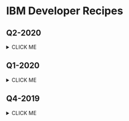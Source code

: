 # IBM Developer Recipes


## Q2-2020

<details><summary>CLICK ME</summary>

### 11. Monitoring with Prometheus and Grafana in RedHat Openshift 4.3

Recipe explains about ... 1. How to use default Grafana dashboard 2. How to install Prometheus and Grafana Operators 3. How to install Prometheus and Grafana Operators instances, service monitors and dashboards 4. How to import and view Custom dashboards

https://developer.ibm.com/recipes/tutorials/monitoring-with-prometheus-and-grafana-in-redhat-openshift-4-3/

Published on April 15, 2020



### 10. Configuring Sysdig for Openshift Cluster Monitoring with IBM Cloud

This recipe explains about how to configure Sysdig in Openshift for cluster Monitoring. SysDig instance is installed in IBM Cloud, Sysdig Agent is deployed in Openshift. Recipe shows different graphs available in Sysdig.

https://developer.ibm.com/recipes/tutorials/configuring-sysdig-for-openshift-cluster-monitoring-with-ibm-cloud/

Published on April 15, 2020 


</details>

## Q1-2020

<details><summary>CLICK ME</summary>

### 9. Application Migration using Transformation Advisor and Tekton pipeline

Application Migration using Transformation Advisor and Tekton pipeline
View Migration Complexity in TA Push Migration artifacts to GIT Repo from TA Configure a Webhook in Tekton Modify source code in GIT View Tekton pipeline running View application deployed in OC Access the application in browse

https://developer.ibm.com/recipes/tutorials/application-migration-using-transformation-advisor-and-tekton-pipeline/

Published on March 5, 2020 




### 8. Tekton Pipeline for Transformation Advisor generated Liberty App

TA generates migration artifacts to deploy an app in Kubernetes. Using Tekton Pipeline, we build docker image and deploy app in Openshift. A resource called `Task` contains steps to do the same. Lets install the pipeline and understand its resources.

https://developer.ibm.com/recipes/tutorials/tekton-pipeline-for-transformation-advisor-generated-liberty-app/

Published on March 5, 2020




### 7. IBM Cloud Pak for Applications v4.0.1 Installation on RHOCP 4.2 or 4.3

The detailed steps to install IBM Cloud Pak for applications v4.0.1 on top of RedHat Openshift Container Platform v4.2 or v4.3 cluster is described here.

https://developer.ibm.com/recipes/tutorials/ibm-cloud-pak-for-applications-v4-0-1-installation/

Published on March 5, 2020




### 6. A best Practice in Dockerizing Vue.js Application

This recipe explains a very important Best Practice in Dockerizing the Vue.js application. The same could be applicable for any Node.js applications as well.

https://developer.ibm.com/recipes/tutorials/a-best-practice-in-dockerizing-vue-js-application/

Published on March 2, 2020




### 5. Deploying Appsody app in Openshift using Tekton pipeline

The Objective of this recipe is to explain the following. Create a springboot application using Appsody Run the application locally using Appsody Create Tekton pipeline for the application from Kabanero Push the application to OCP through Tekton

https://developer.ibm.com/recipes/tutorials/deploying-appsody-app-in-openshift-using-tekton-pipeline/


Published on January 13, 2020




### 4. Cloud Pak for Applications 4.0 Installation on OCP 4.2

This recipe explains the steps to install Cloud Pak for applications v4.0 on top of OCP 4.2 version. Most of the steps mentioned below to be done from your local system. Switch to infra node, when it is explicitly mentioned.

https://developer.ibm.com/recipes/tutorials/cloud-pak-for-applications-4-0-installation-on-ocp-4-2/



Published on January 8, 2020



### 3. Deploy a Serverless Application using Knative in OpenShift 4.2 (CP4App 4.0)

In this recipe we are going deploy an knative app in OCP 4.2 containing Cloud Pak for Application 4.0 Here we are going to focus more on "Virtual Service not ready" error while deploying knative app.

https://developer.ibm.com/recipes/tutorials/deploy-a-serverless-application-using-knative-in-openshift-4-2-cp4app-4-0/


Published on January 3, 2020


</details>


## Q4-2019
<details><summary>CLICK ME</summary>

### 2. Deploying Serverless Application using Knative in OpenShift 3.11 (CP4A)

This recipe explains about the following topics. 1. Defining k-native service resource for v1 2. Deploying v1 version of the application 3. Defining k-native service resource for v2 4. Deploying v2 version of the application

https://developer.ibm.com/recipes/tutorials/deploying-serverless-application-using-knative-in-openshift-cp4a/



Published on December 12, 2019




### 1. Deploying Greetings Application in Cloud pak for Multicloud Management (CP4M)

This recipe explains about the following topics with respect to Cloud Pak for MCM 1. Defining application resources for MCM 2. Deploying MCM Application 3. Application Topology 4. Namespaces 5. Viewing created Resources 6. Resources yaml files

https://developer.ibm.com/recipes/tutorials/deploying-greetings-application-in-cloud-pak-for-multicloud-management-cp4m/



Published on November 10, 2019
</details>

